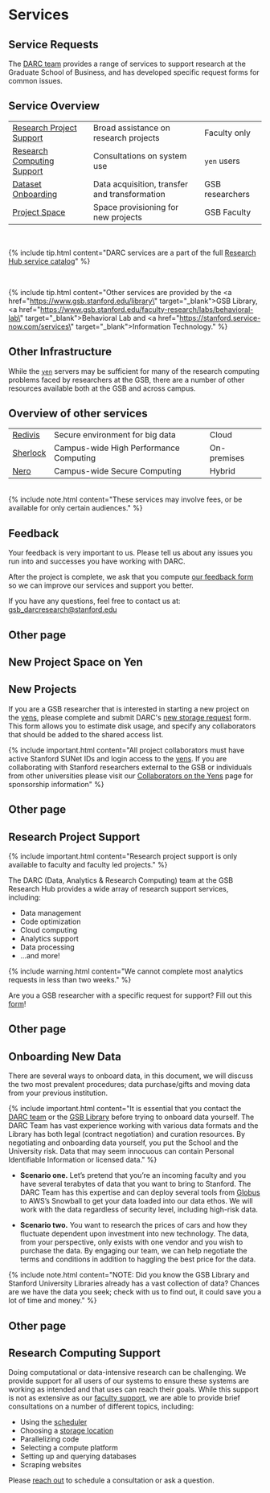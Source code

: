 # Services

## Service Requests

The [DARC team](https://gsbresearchhub.stanford.edu/support-units/darc) provides a range of services to support research at the Graduate School of Business, and has developed specific request forms for common issues.

## Service Overview

|   |   |   |
|---|---|---|
| [Research Project Support](researchSupportRequest.html)  | Broad assistance on research projects | Faculty only
| [Research Computing Support](rcSupport.html)  | Consultations on system use  | `yen` users
| [Dataset Onboarding](onboardNewData.html)  | Data acquisition, transfer and transformation  | GSB researchers
| [Project Space](newProject.html)  | Space provisioning for new projects | GSB Faculty

<br>

{% include tip.html content="DARC services are a part of the full [Research Hub service catalog](https://gsbresearchhub.stanford.edu/services/service-catalog)" %}

<br>

{% include tip.html content="Other services are provided by the <a href=\"https://www.gsb.stanford.edu/library\" target=\"_blank\">GSB Library</a>, <a href=\"https://www.gsb.stanford.edu/faculty-research/labs/behavioral-lab\" target=\"_blank\">Behavioral Lab</a> and <a href=\"https://stanford.service-now.com/services\" target=\"_blank\">Information Technology</a>." %}


## Other Infrastructure

While the [`yen`](../yen) servers may be sufficient for many of the research computing problems faced by researchers at the GSB, there are a number of other resources available both at the GSB and across campus.

## Overview of other services

|   |   |   |
|---|---|---|
| [Redivis](https://gsb-research-help.stanford.edu/library/faq/358602)  | Secure environment for big data | Cloud
| [Sherlock](sherlock.html)  | Campus-wide High Performance Computing  | On-premises
| [Nero](https://nero-docs.stanford.edu/)  | Campus-wide Secure Computing  | Hybrid

<br>
{% include note.html content="These services may involve fees, or be available for only certain audiences." %}

## Feedback

Your feedback is very important to us. Please tell us about any issues you run
into and successes you have working with DARC.

After the project is complete, we ask that you compute <a href="https://darc.stanford.edu/feedback" target="_blank">our feedback form</a> so we can improve our services and support you better.

If you have any questions, feel free to contact us at: [gsb_darcresearch@stanford.edu](mailto:gsb_darcresearch@stanford.edu)

## Other page
## New Project Space on Yen
## New Projects

If you are a GSB researcher that is interested in starting a new project on the [yens](/yen/index.html), please complete and submit DARC's [new storage request](https://darc.stanford.edu/yenstorage) form. This form allows you to estimate disk usage, and specify any collaborators that should be added to the shared access list.

{% include important.html content="All project collaborators must have active Stanford SUNet IDs and login access to the [yens](/yen/index.html). If you are collaborating with Stanford researchers external to the GSB or individuals from other universities please visit our [Collaborators on the Yens](/yen/Collaborators.html) page for sponsorship information" %}

## Other page
## Research Project Support

{% include important.html content="Research project support is only available to faculty and faculty led projects." %}

The DARC (Data, Analytics & Research Computing) team at the GSB Research Hub provides a wide array of research support services, including:
*  Data management
*  Code optimization
*  Cloud computing
*  Analytics support
*  Data processing
*  ...and more!

{% include warning.html content="We cannot complete most analytics requests in less than two weeks." %}

Are you a GSB researcher with a specific request for support?  Fill out this [form](https://darcrequest.stanford.edu)!

## Other page
##  Onboarding New Data
There are several ways to onboard data, in this document, we will discuss the two most prevalent procedures; data purchase/gifts and moving data from your previous institution.


{% include important.html content="It is essential that you contact the <A HREF='mailto:gsb_darcresearch@stanford.edu' TARGET='_BLANK'>DARC team</A> or the <A HREF='https://www.gsb.stanford.edu/library' TARGET='_BLANK'>GSB Library</A> before trying to onboard data yourself.  The DARC Team has vast experience working with various data formats and the Library has both legal (contract negotiation) and curation resources.  By negotiating and onboarding data yourself, you put the School and the University risk.  Data that may seem innocuous can contain Personal Identifiable Information or licensed data." %}


- **Scenario one.** Let’s pretend that you’re an incoming faculty and you have several terabytes of data that you want to bring to Stanford. The DARC Team has this expertise and can deploy several tools from [Globus](/services/globus.html) to AWS’s Snowball to get your data loaded into our data ethos.  We will work with the data regardless of security level, including high-risk data.

- **Scenario two.** You want to research the prices of cars and how they fluctuate dependent upon investment into new technology.  The data, from your perspective, only exists with one vendor and you wish to purchase the data. By engaging our team, we can help negotiate the terms and conditions in addition to haggling the best price for the data.

{% include note.html content="NOTE: Did you know the GSB Library and Stanford University Libraries already has a vast collection of data? Chances are we have the data you seek; check with us to find out, it could save you a lot of time and money." %}

## Other page
## Research Computing Support

Doing computational or data-intensive research can be challenging.  We provide support for all users of our systems to ensure these systems are working as intended and that uses can reach their goals.  While this support is not as extensive as our [faculty support](researchSupportRequest.html), we are able to provide brief consultations on a number of different topics, including:

* Using the [scheduler](/yen/scheduler.html)
* Choosing a [storage location](/storage/fileStorage.html)
* Parallelizing code
* Selecting a compute platform
* Setting up and querying databases
* Scraping websites

Please [reach out](mailto:gsb_darcresearch@stanford.edu) to schedule a consultation or ask a question.
